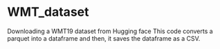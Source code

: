 # WMT_dataset
Downloading a WMT19 dataset from Hugging face
This code converts a parquet into a dataframe and then, it saves the dataframe as a CSV.
